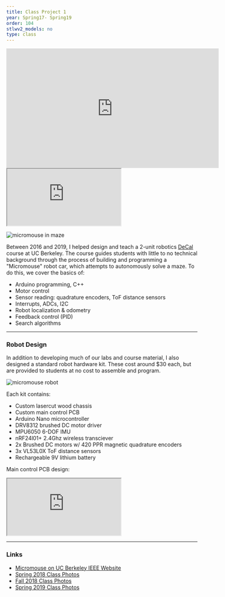 ```yaml
---
title: Class Project 1
year: Spring17- Spring19
order: 104
stlwv2_models: no
type: class
---
```

<iframe width="560" height="315" src="https://www.youtube.com/embed/3JgtpOue68Y" frameborder="0" allow="accelerometer; autoplay; encrypted-media; gyroscope; picture-in-picture" allowfullscreen></iframe>

<iframe src="https://drive.google.com/file/d/1LC0DirgkaY__70R6G0JBzAUYHXj9ZpEU/preview"></iframe>

![micromouse in maze](/website/assets/images/micromouse_maze.jpg)

Between 2016 and 2019, I helped design and teach a 2-unit robotics [DeCal](https://decal.berkeley.edu/courses/4635) course at UC Berkeley.
The course guides students with little to no technical background through the process of building and programming a "Micromouse" robot car, which attempts to autonomously solve a maze.
To do this, we cover the basics of:
- Arduino programming, C++
- Motor control
- Sensor reading: quadrature encoders, ToF distance sensors
- Interrupts, ADCs, I2C
- Robot localization & odometry
- Feedback control (PID)
- Search algorithms

---

### Robot Design

In addition to developing much of our labs and course material, I also designed a standard robot hardware kit.
These cost around $30 each, but are provided to students at no cost to assemble and program.

![micromouse robot](/website/assets/images/micromouse_robot.jpg)

Each kit contains:
- Custom lasercut wood chassis
- Custom main control PCB
- Arduino Nano microcontroller
- DRV8312 brushed DC motor driver
- MPU6050 6-DOF IMU
- nRF24l01+ 2.4Ghz wireless transciever
- 2x Brushed DC motors w/ 420 PPR magnetic quadrature encoders
- 3x VL53L0X ToF distance sensors
- Rechargeable 9V lithium battery

Main control PCB design:

<iframe src="https://drive.google.com/file/d/1XZtYgKT8Xb47ICcy3YtWv1HZHIAcDwEf/preview"></iframe>

---

### Links

- [Micromouse on UC Berkeley IEEE Website](https://ieee.berkeley.edu/micromouse)
- [Spring 2018 Class Photos](https://photos.app.goo.gl/H12PfdtpopbzCXpv5)
- [Fall 2018 Class Photos](https://photos.app.goo.gl/9azAu6kgRJ9qmyVQA)
- [Spring 2019 Class Photos](https://photos.app.goo.gl/3cusFcwXWEnJS4Y16)

